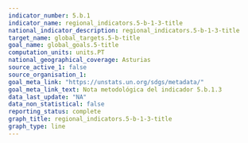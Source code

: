 ```yaml
---
indicator_number: 5.b.1
indicator_name: regional_indicators.5-b-1-3-title
national_indicator_description: regional_indicators.5-b-1-3-title
target_name: global_targets.5-b-title
goal_name: global_goals.5-title
computation_units: units.PT
national_geographical_coverage: Asturias
source_active_1: false
source_organisation_1:  
goal_meta_link: "https://unstats.un.org/sdgs/metadata/"
goal_meta_link_text: Nota metodológica del indicador 5.b.1.3
data_last_update: "NA"
data_non_statistical: false
reporting_status: complete
graph_title: regional_indicators.5-b-1-3-title
graph_type: line
---
```

